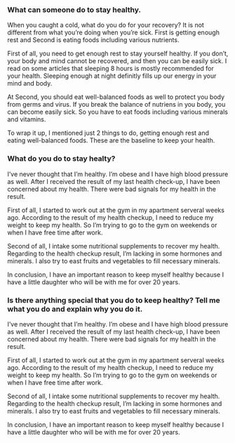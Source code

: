 ### What can someone do to stay healthy.
When you caught a cold, what do you do for your recovery? It is not different from what you’re doing when you’re sick. First is getting enough rest and Second is eating foods including various nutrients.
 
First of all, you need to get enough rest to stay yourself healthy. If you don’t, your body and mind cannot be recovered, and then you can be easily sick. I read on some articles that sleeping 8 hours is mostly recommended for your health. Sleeping enough at night definitly fills up our energy in your mind and body.

At Second, you should eat well-balanced foods as well to protect you body from germs and virus. If you break the balance of nutriens in you body, you can become easily sick. So you have to eat foods including various minerals and vitamins. 

To wrap it up, I mentioned just 2 things to do, getting enough rest and eating well-balanced foods. These are the baseline to keep your health.

### What do you do to stay healty?
I’ve never thought that I’m healthy. I’m obese and I have high blood pressure as well. After I received the result of my last health check-up, I have been concerned about my health. There were bad signals for my health in the result.

First of all, I started to work out at the gym in my apartment serveral weeks ago. According to the result of my health checkup, I need to reduce my weight to keep my health. So I’m trying to go to the gym on weekends or when I have free time after work.

Second of all, I intake some nutritional supplements to recover my health. Regarding to the health checkup result, I’m lacking in some hormones and minerals. I also try to east fruits and vegetables to fill necessary minerals.

In conclusion, I have an important reason to keep myself healthy because I have a little daughter who will be with me for over 20 years.

### Is there anything special that you do to keep healthy? Tell me what you do and explain why you do it.

I’ve never thought that I’m healthy. I’m obese and I have high blood pressure as well. After I received the result of my last health check-up, I have been concerned about my health. There were bad signals for my health in the result.

First of all, I started to work out at the gym in my apartment serveral weeks ago. According to the result of my health checkup, I need to reduce my weight to keep my health. So I’m trying to go to the gym on weekends or when I have free time after work.

Second of all, I intake some nutritional supplements to recover my health. Regarding to the health checkup result, I’m lacking in some hormones and minerals. I also try to east fruits and vegetables to fill necessary minerals.

In conclusion, I have an important reason to keep myself healthy because I have a little daughter who will be with me for over 20 years.

